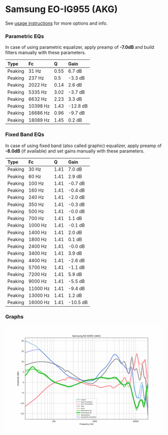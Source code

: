 # Samsung EO-IG955 (AKG)
See [usage instructions](https://github.com/jaakkopasanen/AutoEq#usage) for more options and info.

### Parametric EQs
In case of using parametric equalizer, apply preamp of **-7.0dB** and build filters manually
with these parameters. 


| Type    | Fc       |    Q | Gain     |
|:--------|:---------|:-----|:---------|
| Peaking | 31 Hz    | 0.55 | 6.7 dB   |
| Peaking | 237 Hz   | 0.5  | -3.3 dB  |
| Peaking | 2022 Hz  | 0.14 | 2.6 dB   |
| Peaking | 5335 Hz  | 3.02 | -3.7 dB  |
| Peaking | 6632 Hz  | 2.23 | 3.3 dB   |
| Peaking | 10398 Hz | 1.43 | -12.8 dB |
| Peaking | 16686 Hz | 0.96 | -9.7 dB  |
| Peaking | 18089 Hz | 1.45 | 0.2 dB   |

### Fixed Band EQs
In case of using fixed band (also called graphic) equalizer, apply preamp of **-8.0dB**
(if available) and set gains manually with these parameters.

| Type    | Fc       |    Q | Gain     |
|:--------|:---------|:-----|:---------|
| Peaking | 30 Hz    | 1.41 | 7.0 dB   |
| Peaking | 60 Hz    | 1.41 | 2.9 dB   |
| Peaking | 100 Hz   | 1.41 | -0.7 dB  |
| Peaking | 160 Hz   | 1.41 | -0.4 dB  |
| Peaking | 240 Hz   | 1.41 | -2.0 dB  |
| Peaking | 350 Hz   | 1.41 | -0.3 dB  |
| Peaking | 500 Hz   | 1.41 | -0.0 dB  |
| Peaking | 700 Hz   | 1.41 | 1.1 dB   |
| Peaking | 1000 Hz  | 1.41 | -0.1 dB  |
| Peaking | 1400 Hz  | 1.41 | 2.0 dB   |
| Peaking | 1800 Hz  | 1.41 | 0.1 dB   |
| Peaking | 2400 Hz  | 1.41 | -0.0 dB  |
| Peaking | 3400 Hz  | 1.41 | 3.9 dB   |
| Peaking | 4400 Hz  | 1.41 | -2.6 dB  |
| Peaking | 5700 Hz  | 1.41 | -1.1 dB  |
| Peaking | 7200 Hz  | 1.41 | 5.9 dB   |
| Peaking | 9000 Hz  | 1.41 | -5.5 dB  |
| Peaking | 11000 Hz | 1.41 | -9.4 dB  |
| Peaking | 13000 Hz | 1.41 | 1.2 dB   |
| Peaking | 16000 Hz | 1.41 | -10.5 dB |

### Graphs
![](https://raw.githubusercontent.com/banbeucmas/AutoEq/master/results/banbeucmas/Samsung%20EO-IG955%20(AKG)%20(Sony%20MH755)%20(Strange%20EQ)/Samsung%20EO-IG955%20(AKG).png)